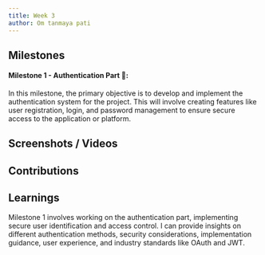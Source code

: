 ```yaml
---
title: Week 3
author: Om tanmaya pati
---
```


## Milestones
#### Milestone 1 - Authentication Part 🚀:
In this milestone, the primary objective is to develop and implement the authentication system for the project. This will involve creating features like user registration, login, and password management to ensure secure access to the application or platform.
 
## Screenshots / Videos 

## Contributions

## Learnings
Milestone 1 involves working on the authentication part, implementing secure user identification and access control. I can provide insights on different authentication methods, security considerations, implementation guidance, user experience, and industry standards like OAuth and JWT.




